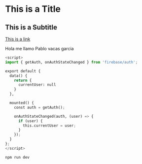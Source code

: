 # This is a Title

## This is a Subtitle

[This is a link]()

Hola me llamo Pablo vacas garcia

```python
<script>
import { getAuth, onAuthStateChanged } from 'firebase/auth';

export default {
  data() {
    return {
      currentUser: null
    }
  },

  mounted() {
    const auth = getAuth();

    onAuthStateChanged(auth, (user) => {
      if (user) {
        this.currentUser = user;
      }
    });
  }
};
</script>
```

```bash
npm run dev
```
